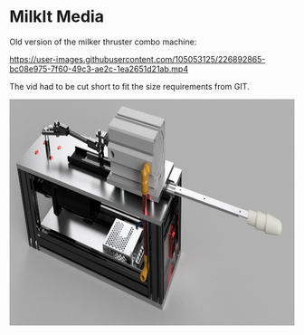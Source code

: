 # MilkIt Media

<p>
Old version of the milker thruster combo machine:<p>

https://user-images.githubusercontent.com/105053125/226892865-bc08e975-7f60-49c3-ae2c-1ea2651d21ab.mp4

<p> The vid had to be cut short to fit the size requirements from GIT.
<p>

<p>
<img src="https://github.com/MikesMachines/MilkIt/blob/6ffffb71f4d48dc53f21ae07d8fd8000abd23242/media/Machine%20Milk%20Thrust%20Combo%20SDA%20render%202.png" align="left" alt="Combo milker thruster render" height="400">
<p>

